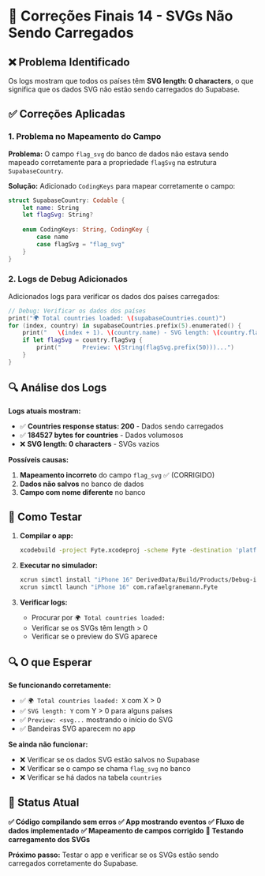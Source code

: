 # 🔧 Correções Finais 14 - SVGs Não Sendo Carregados

## ❌ Problema Identificado

Os logs mostram que todos os países têm **SVG length: 0 characters**, o que significa que os dados SVG não estão sendo carregados do Supabase.

## ✅ Correções Aplicadas

### **1. Problema no Mapeamento do Campo**
**Problema:** O campo `flag_svg` do banco de dados não estava sendo mapeado corretamente para a propriedade `flagSvg` na estrutura `SupabaseCountry`.

**Solução:** Adicionado `CodingKeys` para mapear corretamente o campo:

```swift
struct SupabaseCountry: Codable {
    let name: String
    let flagSvg: String?
    
    enum CodingKeys: String, CodingKey {
        case name
        case flagSvg = "flag_svg"
    }
}
```

### **2. Logs de Debug Adicionados**
Adicionados logs para verificar os dados dos países carregados:

```swift
// Debug: Verificar os dados dos países
print("🌍 Total countries loaded: \(supabaseCountries.count)")
for (index, country) in supabaseCountries.prefix(5).enumerated() {
    print("   \(index + 1). \(country.name) - SVG length: \(country.flagSvg?.count ?? 0)")
    if let flagSvg = country.flagSvg {
        print("      Preview: \(String(flagSvg.prefix(50)))...")
    }
}
```

## 🔍 Análise dos Logs

**Logs atuais mostram:**
- ✅ **Countries response status: 200** - Dados sendo carregados
- ✅ **184527 bytes for countries** - Dados volumosos
- ❌ **SVG length: 0 characters** - SVGs vazios

**Possíveis causas:**
1. **Mapeamento incorreto** do campo `flag_svg` ✅ (CORRIGIDO)
2. **Dados não salvos** no banco de dados
3. **Campo com nome diferente** no banco

## 🧪 Como Testar

1. **Compilar o app:**
   ```bash
   xcodebuild -project Fyte.xcodeproj -scheme Fyte -destination 'platform=iOS Simulator,name=iPhone 16' build
   ```

2. **Executar no simulador:**
   ```bash
   xcrun simctl install "iPhone 16" DerivedData/Build/Products/Debug-iphonesimulator/Fyte.app
   xcrun simctl launch "iPhone 16" com.rafaelgranemann.Fyte
   ```

3. **Verificar logs:**
   - Procurar por `🌍 Total countries loaded:`
   - Verificar se os SVGs têm length > 0
   - Verificar se o preview do SVG aparece

## 🔍 O que Esperar

**Se funcionando corretamente:**
- ✅ `🌍 Total countries loaded: X` com X > 0
- ✅ `SVG length: Y` com Y > 0 para alguns países
- ✅ `Preview: <svg...` mostrando o início do SVG
- ✅ Bandeiras SVG aparecem no app

**Se ainda não funcionar:**
- ❌ Verificar se os dados SVG estão salvos no Supabase
- ❌ Verificar se o campo se chama `flag_svg` no banco
- ❌ Verificar se há dados na tabela `countries`

## 📱 Status Atual

**✅ Código compilando sem erros**
**✅ App mostrando eventos**
**✅ Fluxo de dados implementado**
**✅ Mapeamento de campos corrigido**
**🔄 Testando carregamento dos SVGs**

**Próximo passo:** Testar o app e verificar se os SVGs estão sendo carregados corretamente do Supabase. 